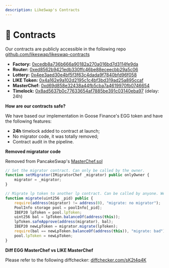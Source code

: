 ```yaml
---
description: LikeSwap's Contracts
---
```


# 📔 Contracts

Our contracts are publicly accessible in the following repo [github.com/likeswap/likeswap-contracts](https://github.com/likeswap/likeswap-contracts)

* **Factory:** [0xcedb8a736b666a90182a270a016bd7d3114fe9da](https://bscscan.com/address/0xcedb8a736b666a90182a270a016bd7d3114fe9da)
* **Router:** [0xed8562b9421edb330ffc46be88eceecbb29a5c06](https://bscscan.com/address/0xed8562b9421edb330ffc46be88eceecbb29a5c06#code)
* **Lottery:** [0x4ee3aed30e4bf5f3f63c4dada9f7840bfd96f058](https://bscscan.com/address/0x4ee3aed30e4bf5f3f63c4dada9f7840bfd96f058)
* **LIKE Token:** [0x4a162e9a102d2195c1c4bf3bd319ad25a895ccaf](https://bscscan.com/address/0x4a162e9a102d2195c1c4bf3bd319ad25a895ccaf)
* **MasterChef:** [0xd69d858e32438a44fb5cba7a4619970fb0746654](https://bscscan.com/address/0xd69d858e32438a44fb5cba7a4619970fb0746654)
* **Timelock:** [0x8ad5637b0c77633654af7885be391c03140eba97](https://bscscan.com/address/0x8ad5637b0c77633654af7885be391c03140eba97) (delay: 24h)

**How are our contracts safe?**

We have based our implementation in Goose Finance's EGG token and have the following features:

* **24h** timelock added to contract at launch;
* No migrator code, it was totally removed;
* Contract audit in the pipeline.

**Removed migratator code**

Removed from PancakeSwap's [MasterChef.sol](https://github.com/pancakeswap/pancake-farm/blob/master/contracts/MasterChef.sol)

```javascript
// Set the migrator contract. Can only be called by the owner.
function setMigrator(IMigratorChef _migrator) public onlyOwner {
    migrator = _migrator;
}

// Migrate lp token to another lp contract. Can be called by anyone. We trust that migrator contract is good.
function migrate(uint256 _pid) public {
    require(address(migrator) != address(0), "migrate: no migrator");
    PoolInfo storage pool = poolInfo[_pid];
    IBEP20 lpToken = pool.lpToken;
    uint256 bal = lpToken.balanceOf(address(this));
    lpToken.safeApprove(address(migrator), bal);
    IBEP20 newLpToken = migrator.migrate(lpToken);
    require(bal == newLpToken.balanceOf(address(this)), "migrate: bad");
    pool.lpToken = newLpToken;
}
```

**Diff EGG MasterChef vs LIKE MasterChef**

Please refer to the following diffchecker: [diffchecker.com/sK2t4q4K](https://www.diffchecker.com/sK2t4q4K)
